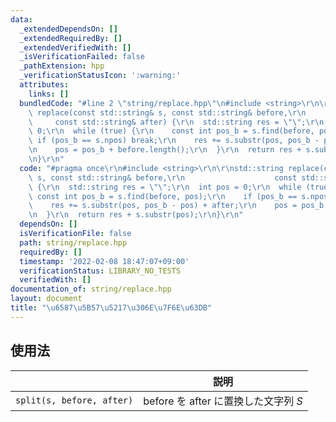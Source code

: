 ```yaml
---
data:
  _extendedDependsOn: []
  _extendedRequiredBy: []
  _extendedVerifiedWith: []
  _isVerificationFailed: false
  _pathExtension: hpp
  _verificationStatusIcon: ':warning:'
  attributes:
    links: []
  bundledCode: "#line 2 \"string/replace.hpp\"\n#include <string>\r\n\r\nstd::string\
    \ replace(const std::string& s, const std::string& before,\r\n               \
    \     const std::string& after) {\r\n  std::string res = \"\";\r\n  int pos =\
    \ 0;\r\n  while (true) {\r\n    const int pos_b = s.find(before, pos);\r\n   \
    \ if (pos_b == s.npos) break;\r\n    res += s.substr(pos, pos_b - pos) + after;\r\
    \n    pos = pos_b + before.length();\r\n  }\r\n  return res + s.substr(pos);\r\
    \n}\r\n"
  code: "#pragma once\r\n#include <string>\r\n\r\nstd::string replace(const std::string&\
    \ s, const std::string& before,\r\n                    const std::string& after)\
    \ {\r\n  std::string res = \"\";\r\n  int pos = 0;\r\n  while (true) {\r\n   \
    \ const int pos_b = s.find(before, pos);\r\n    if (pos_b == s.npos) break;\r\n\
    \    res += s.substr(pos, pos_b - pos) + after;\r\n    pos = pos_b + before.length();\r\
    \n  }\r\n  return res + s.substr(pos);\r\n}\r\n"
  dependsOn: []
  isVerificationFile: false
  path: string/replace.hpp
  requiredBy: []
  timestamp: '2022-02-08 18:47:07+09:00'
  verificationStatus: LIBRARY_NO_TESTS
  verifiedWith: []
documentation_of: string/replace.hpp
layout: document
title: "\u6587\u5B57\u5217\u306E\u7F6E\u63DB"
---
```



## 使用法

||説明|
|:--:|:--:|
|`split(s, before, after)`|$\mathrm{before}$ を $\mathrm{after}$ に置換した文字列 $S$|
